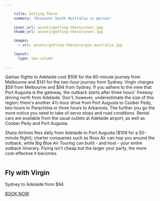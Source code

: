 ```yaml
---

    title: Getting There
    summary: "Discover South Australia in person"
    
    cover_url: assets/getting-there/cover.jpg
    thumb_url: assets/getting-there/cover.jpg

    images:
      - url: assets/getting-there/virgin-australia.jpg

    layout:
      type: two-column
      
---
```


Qantas flights to Adelaide cost $106 for the 80-minute journey from Melbourne and $141 for the two-hour journey from Sydney. Virgin charges $59 from Melbourne and $94 from Sydney. If you adhere to the view that Port Augusta is the gateway, the outback starts after three hours' freeway driving north from Adelaide. Don't, however, underestimate the size of this region: there's another 4½-hour drive from Port Augusta to Coober Pedy, two hours to Parachilna or three hours to Arkaroola. The further you go the more notice you need to take of servo stops and road conditions.
Rental cars are available from the usual outlets at Adelaide airport, as well as Coober Pedy and Port Augusta.

Sharp Airlines flies daily from Adelaide to Port Augusta ($109 for a 50-minute flight); charter companies such as Ross Air can hop you around the outback, while Big Blue Air Touring can build - and host - your entire outback itinerary. Flying isn't cheap but the larger your party, the more cost-effective it becomes.

<div class="single-item">
  <div class="thumb-image" >
    <img src-"assets/getting-there/virgin-australia.jpg" data-media-id="images:1">
  </div>
  <h2 class="title">Fly with Virgin</h2>
  <p class="subtitle">Sydney to Adelaide from $94</p>
  
  <a class="button outline hotspot" title="Fly Virgin Australia" data-description="Enjoy special offers and inflight entertainment from Virgin Australia"
   data-action="Book Now"
   href="https://mobile.virginaustralia.com/virginaustralia/book/index.html?d=201504020817">BOOK NOW</a>
</div>

